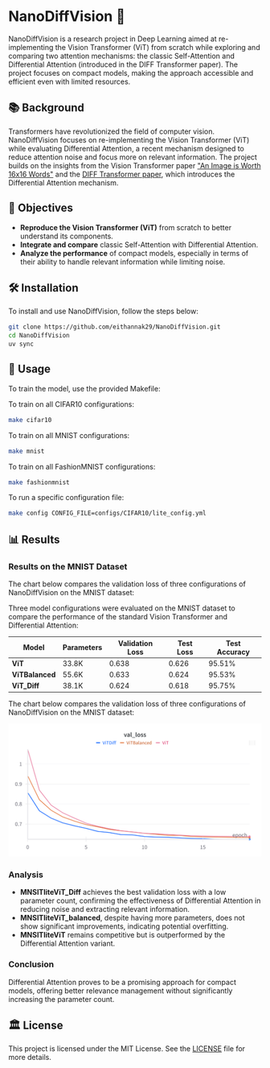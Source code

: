 # NanoDiffVision 🐜

NanoDiffVision is a research project in Deep Learning aimed at re-implementing the Vision Transformer (ViT) from scratch while exploring and comparing two attention mechanisms: the classic Self-Attention and Differential Attention (introduced in the DIFF Transformer paper). The project focuses on compact models, making the approach accessible and efficient even with limited resources.

## 📚 Background

Transformers have revolutionized the field of computer vision. NanoDiffVision focuses on re-implementing the Vision Transformer (ViT) while evaluating Differential Attention, a recent mechanism designed to reduce attention noise and focus more on relevant information. The project builds on the insights from the Vision Transformer paper ["An Image is Worth 16x16 Words"](https://arxiv.org/abs/2010.11929) and the [DIFF Transformer paper](https://arxiv.org/abs/2410.05258), which introduces the Differential Attention mechanism.

## 🎯 Objectives

- **Reproduce the Vision Transformer (ViT)** from scratch to better understand its components.
- **Integrate and compare** classic Self-Attention with Differential Attention.
- **Analyze the performance** of compact models, especially in terms of their ability to handle relevant information while limiting noise.

## 🛠️ Installation

To install and use NanoDiffVision, follow the steps below:

```bash
git clone https://github.com/eithannak29/NanoDiffVision.git
cd NanoDiffVision
uv sync
```

## 🧪 Usage

To train the model, use the provided Makefile:

To train on all CIFAR10 configurations:

```bash
make cifar10
```

To train on all MNIST configurations:

```bash
make mnist
```

To train on all FashionMNIST configurations:

```bash
make fashionmnist
```

To run a specific configuration file:

```bash
make config CONFIG_FILE=configs/CIFAR10/lite_config.yml
```

## 📊 Results

### Results on the MNIST Dataset

The chart below compares the validation loss of three configurations of NanoDiffVision on the MNIST dataset:

Three model configurations were evaluated on the MNIST dataset to compare the performance of the standard Vision Transformer and Differential Attention:

<div align="center">

| **Model**                | **Parameters** | **Validation Loss** | **Test Loss** | **Test Accuracy** |
|--------------------------|----------------|---------------------|---------------|--------------------|
| **ViT**         | 33.8K          | 0.638               | 0.626         | 95.51%            |
| **ViTBalanced** | 55.6K          | 0.633               | 0.624         | 95.53%            |
| **ViT_Diff**    | 38.1K          | 0.624               | 0.618         | 95.75%            |

</div>

The chart below compares the validation loss of three configurations of NanoDiffVision on the MNIST dataset:

<div align="center">
  <img src="results/mnist_val_loss_comparison.png" alt="Validation Loss on MNIST" width="600">
</div>


### Analysis

- **MNSITliteViT_Diff** achieves the best validation loss with a low parameter count, confirming the effectiveness of Differential Attention in reducing noise and extracting relevant information.
- **MNSITliteViT_balanced**, despite having more parameters, does not show significant improvements, indicating potential overfitting.
- **MNSITliteViT** remains competitive but is outperformed by the Differential Attention variant.

### Conclusion

Differential Attention proves to be a promising approach for compact models, offering better relevance management without significantly increasing the parameter count.


## 🏛️ License

This project is licensed under the MIT License. See the [LICENSE](LICENSE) file for more details.

